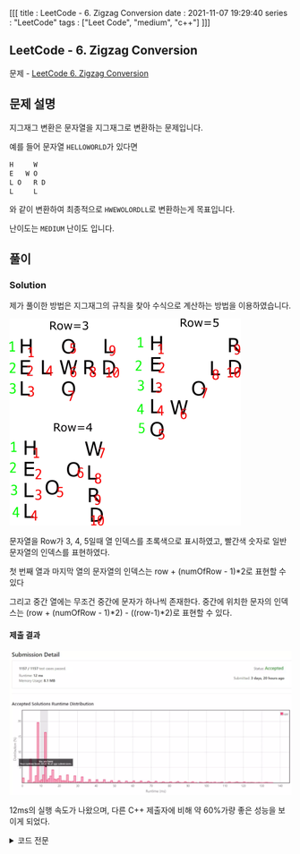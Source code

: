 [[[
title : LeetCode - 6. Zigzag Conversion
date : 2021-11-07 19:29:40
series : "LeetCode"
tags : ["Leet Code", "medium", "c++"]
]]]

## LeetCode - 6. Zigzag Conversion
문제 - [LeetCode 6. Zigzag Conversion](https://leetcode.com/problems/zigzag-conversion/)

## 문제 설명
지그재그 변환은 문자열을 지그재그로 변환하는 문제입니다.

예를 들어 문자열 `HELLOWORLD`가 있다면

```
H     W
E   W O
L O   R D
L     L
```

와 같이 변환하여 최종적으로 `HWEWOLORDLL`로 변환하는게 목표입니다.

난이도는 `MEDIUM` 난이도 입니다.

## 풀이
### Solution

제가 풀이한 방법은 지그재그의 규칙을 찾아 수식으로 계산하는 방법을 이용하였습니다.

![example equation](./assets/images/leet_code/6/example.webp)

문자열을 Row가 3, 4, 5일때 열 인덱스를 초록색으로 표시하였고, 빨간색 숫자로 일반 문자열의 인덱스를 표현하였다.

첫 번째 열과 마지막 열의 문자열의 인덱스는 row + (numOfRow - 1)*2로 표현할 수 있다

그리고 중간 열에는 무조건 중간에 문자가 하나씩 존재한다. 중간에 위치한 문자의 인덱스는 (row + (numOfRow - 1)\*2) - ((row-1)\*2)로 표현할 수 있다.

#### 제출 결과
![Solution 1 result](./assets/images/leet_code/6/result_1.webp)

12ms의 실행 속도가 나왔으며, 다른 C++ 제출자에 비해 약 60%가량 좋은 성능을 보이게 되었다.

<details>
<summary>코드 전문</summary>
    
```c++
#include <string>

class Solution 
{
public:
    std::string convert(std::string s, int numRows) 
    {
        if (numRows <= 1) return s;
        
        bool middle = false;
        int curRow = 0;
        int i = 0;
        std::string result = "";

        while (result.size() != s.size())
        {
            int index = curRow + (i * ((numRows - 1) * 2));

            if (curRow % (numRows - 1) != 0)
            {
                if (middle)
                {
                    index -= (curRow * 2);
                    i--;
                    middle = false;
                }
                else
                {
                    middle = true;
                }
            }

            if (index >= s.size())
            {
                curRow++;
                middle = false;
                i = 0;

                continue;
            }

            result += s[index];

            i++;
        }

        return result;
    }
};
```

</details>
